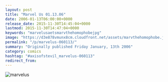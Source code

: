```yaml
---
layout: post
title: "Marvel Us 01.13.06"
date: 2006-01-13T06:00:00+0000
release_date: 2015-11-30T14:45:04+0000
lastmod: 2015-11-30T14:47:04+0000
keywords: "marvelusaetsmarvthehomophobejpg"
image: "https://d3e878vmunx8cm.cloudfront.net/assets/marvthehomophobe.jpg"
permalink: "/p/marvelus-060113/"
summary: "Originally published Friday January, 13th 2006"
category: comics
hashtag: "#axisofstevil_marvelus-060113"
redirect_from:
---
```


![marvelus](https://d3e878vmunx8cm.cloudfront.net/assets/marvthehomophobe.jpg)
